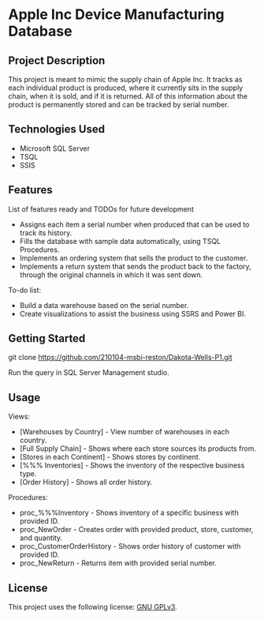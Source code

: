 # Apple Inc Device Manufacturing Database

## Project Description

This project is meant to mimic the supply chain of Apple Inc. It tracks as each individual product is produced, where it currently sits in the supply chain, when it is sold, and if it is returned. All of this information about the product is permanently stored and can be tracked by serial number.

## Technologies Used

* Microsoft SQL Server
* TSQL
* SSIS

## Features

List of features ready and TODOs for future development
* Assigns each item a serial number when produced that can be used to track its history.
* Fills the database with sample data automatically, using TSQL Procedures. 
* Implements an ordering system that sells the product to the customer.
* Implements a return system that sends the product back to the factory, through the original channels in which it was sent down.

To-do list:
* Build a data warehouse based on the serial number.
* Create visualizations to assist the business using SSRS and Power BI.

## Getting Started
   
git clone https://github.com/210104-msbi-reston/Dakota-Wells-P1.git

Run the query in SQL Server Management studio.

## Usage

Views:
* [Warehouses by Country] - View number of warehouses in each country.
* [Full Supply Chain] - Shows where each store sources its products from.
* [Stores in each Continent] - Shows stores by continent.
* [%%% Inventories] - Shows the inventory of the respective business type.
* [Order History] - Shows all order history.

Procedures:
* proc_%%%Inventory - Shows inventory of a specific business with provided ID.
* proc_NewOrder - Creates order with provided product, store, customer, and quantity.
* proc_CustomerOrderHistory - Shows order history of customer with provided ID.
* proc_NewReturn - Returns item with provided serial number.

## License

This project uses the following license: [GNU GPLv3](https://www.gnu.org/licenses/gpl-3.0.en.html).
